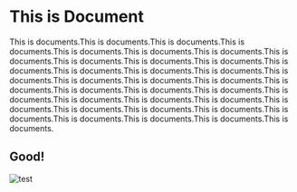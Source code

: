 <link href="style.css" rel="stylesheet">

This is Document
==========

This is documents.This is documents.This is documents.This is documents.This is documents.This is documents.This is documents.This is documents.This is documents.This is documents.This is documents.This is documents.This is documents.This is documents.This is documents.This is documents.This is documents.This is documents.This is documents.This is documents.This is documents.This is documents.This is documents.This is documents.This is documents.This is documents.This is documents.This is documents.This is documents.This is documents.This is documents.This is documents.This is documents.This is documents.This is documents.This is documents.

Good!
------

![test](http://ascii.jp/elem/000/001/402/1402153/cc04_640x480.jpg)